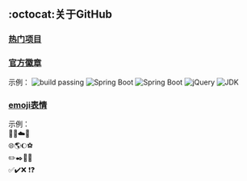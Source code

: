 ## :octocat:关于GitHub

### [热门项目](https://github.com/trending)

### [官方徽章](http://shields.io/)
示例：
![build passing](https://img.shields.io/badge/build-passing-brightgreen.svg)
![Spring Boot](https://img.shields.io/badge/Spring%20Boot-1.5.13-brightgreen.svg)
![Spring Boot](https://img.shields.io/badge/Spring%20Boot-2.1.0-brightgreen.svg)
![jQuery](https://img.shields.io/badge/jQuery-1.10.2-orange.svg)
![JDK](https://img.shields.io/badge/JDK-1.8-blue.svg)

### [emoji表情](https://www.cnblogs.com/takeurhand/p/6940135.html)
示例：  
💭💬☁️🎲   
🌐🌎🌔⚽    
✏️✒️📐📙   
✅✔️❌ ❗❓  



